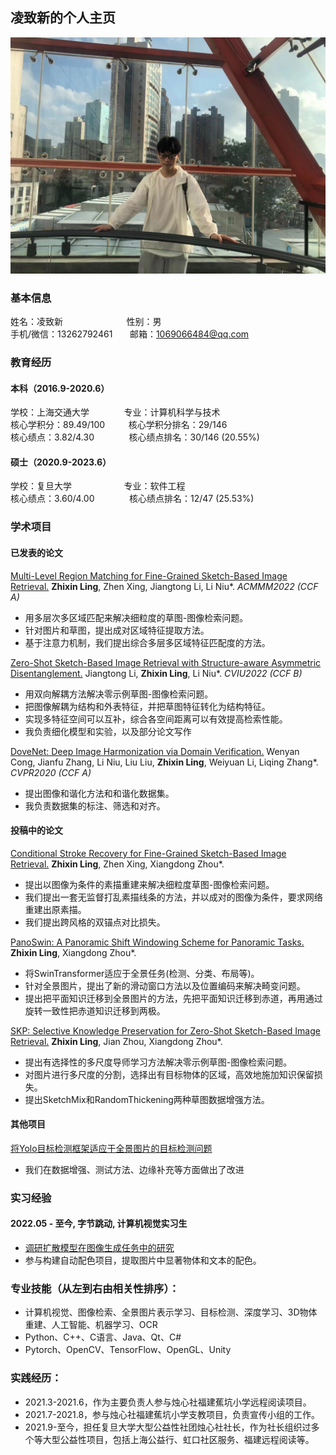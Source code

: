 ## 凌致新的个人主页
![个人相片](https://github.com/1069066484/1069066484.github.io/blob/main/onnet.jpg)
### 基本信息
姓名：凌致新 &emsp;  &emsp; &emsp; &emsp; &emsp; &nbsp;  性别：男 <br/>
手机/微信：13262792461  &nbsp; &nbsp; &nbsp;  邮箱：1069066484@qq.com

### 教育经历
#### 本科（2016.9-2020.6）
学校：上海交通大学   &emsp; &emsp;  &nbsp; &nbsp; 专业：计算机科学与技术 <br/>
核心学积分：89.49/100 &emsp; &nbsp; &nbsp; 核心学积分排名：29/146  <br/>
核心绩点：3.82/4.30  &emsp; &emsp; &nbsp; &nbsp; 核心绩点排名：30/146 (20.55%)

#### 硕士（2020.9-2023.6）
学校：复旦大学      &emsp; &emsp;  &emsp;   &emsp;  &nbsp;  专业：软件工程 <br/>
核心绩点：3.60/4.00   &emsp; &emsp; &nbsp; &nbsp;  核心绩点排名：12/47 (25.53%) 


### 学术项目
#### 已发表的论文
 [Multi-Level Region Matching for Fine-Grained Sketch-Based Image Retrieval.](https://github.com/1069066484/PeronalOpenFiles/blob/main/%E9%99%84%E4%BB%B61-ACMMM2022_Multi_Level_Region_Matching_for_Fine_Grained_Sketch_Based_Image_Retrieval.pdf) **Zhixin Ling**, Zhen Xing, Jiangtong Li, Li Niu\*. *ACMMM2022 (CCF A)*
 - 用多层次多区域匹配来解决细粒度的草图-图像检索问题。
 - 针对图片和草图，提出成对区域特征提取方法。
 - 基于注意力机制，我们提出综合多层多区域特征匹配度的方法。
 
 [Zero-Shot Sketch-Based Image Retrieval with Structure-aware Asymmetric Disentanglement.](https://github.com/1069066484/PeronalOpenFiles/blob/main/%E9%99%84%E4%BB%B62-CVIU2022_Zero_Shot_Sketch_Based_Image_Retrieval_with_Structure_aware_Asymmetric_Disentanglement.pdf) Jiangtong Li, **Zhixin Ling**, Li Niu\*. *CVIU2022 (CCF B)*
 - 用双向解耦方法解决零示例草图-图像检索问题。
 - 把图像解耦为结构和外表特征，并把草图特征转化为结构特征。
 - 实现多特征空间可以互补，综合各空间距离可以有效提高检索性能。
 - 我负责细化模型和实验，以及部分论文写作
 
[DoveNet: Deep Image Harmonization via Domain Verification.](https://github.com/1069066484/PeronalOpenFiles/blob/main/%E9%99%84%E4%BB%B63-CVPR2020_DoveNet_Deep_Image_Harmonization_via_Domain_Verification.pdf) Wenyan Cong, Jianfu Zhang, Li Niu, Liu Liu, **Zhixin Ling**, Weiyuan Li, Liqing Zhang\*. *CVPR2020 (CCF A)*
 - 提出图像和谐化方法和和谐化数据集。
 - 我负责数据集的标注、筛选和对齐。

#### 投稿中的论文
[Conditional Stroke Recovery for Fine-Grained Sketch-Based Image Retrieval.](https://github.com/1069066484/PeronalOpenFiles/blob/main/%E9%99%84%E4%BB%B64-Conditional_Stroke_Recovery_for_Fine_Grained_Sketch_Based_Image_Retrieval.pdf) **Zhixin Ling**, Zhen Xing, Xiangdong Zhou*.
 - 提出以图像为条件的素描重建来解决细粒度草图-图像检索问题。
 - 我们提出一套无监督打乱素描线条的方法，并以成对的图像为条件，要求网络重建出原素描。
 - 我们提出跨风格的双锚点对比损失。

[PanoSwin: A Panoramic Shift Windowing Scheme for Panoramic Tasks.](https://github.com/1069066484/PeronalOpenFiles/blob/main/%E9%99%84%E4%BB%B64-Conditional_Stroke_Recovery_for_Fine_Grained_Sketch_Based_Image_Retrieval.pdf) **Zhixin Ling**, Xiangdong Zhou*.
 - 将SwinTransformer适应于全景任务(检测、分类、布局等)。
 - 针对全景图片，提出了新的滑动窗口方法以及位置编码来解决畸变问题。
 - 提出把平面知识迁移到全景图片的方法，先把平面知识迁移到赤道，再用通过旋转一致性把赤道知识迁移到两极。

[SKP: Selective Knowledge Preservation for Zero-Shot Sketch-Based Image Retrieval.](https://github.com/1069066484/PeronalOpenFiles/blob/main/%E9%99%84%E4%BB%B66-Selective_Knowledge_Preservation_for_Zero_Shot_sketch_based_image_retrieval.pdf) **Zhixin Ling**, Jian Zhou, Xiangdong Zhou*.
 - 提出有选择性的多尺度导师学习方法解决零示例草图-图像检索问题。
 - 对图片进行多尺度的分割，选择出有目标物体的区域，高效地施加知识保留损失。
 - 提出SketchMix和RandomThickening两种草图数据增强方法。

#### 其他项目
[将Yolo目标检测框架适应于全景图片的目标检测问题](https://github.com/1069066484/PeronalOpenFiles/blob/main/%E9%99%84%E4%BB%B67-%E5%B0%86%E7%9B%AE%E6%A0%87%E6%A3%80%E6%B5%8B%E6%A1%86%E6%9E%B6%E9%80%82%E5%BA%94%E4%BA%8E%E5%85%A8%E6%99%AF%E5%9B%BE%E7%89%87%E7%9A%84%E7%9B%AE%E6%A0%87%E6%A3%80%E6%B5%8B%E9%97%AE%E9%A2%98.pptx)
 - 我们在数据增强、测试方法、边缘补充等方面做出了改进


### 实习经验
#### 2022.05 - 至今, 字节跳动, 计算机视觉实习生
 - [调研扩散模型在图像生成任务中的研究](https://github.com/1069066484/PeronalOpenFiles/blob/main/%E9%99%84%E4%BB%B68-A_Simple_Survey_on_Diffusion_Models_for_Image_Synthesis_Since_2020.pdf)
 - 参与构建自动配色项目，提取图片中显著物体和文本的配色。

### 专业技能（从左到右由相关性排序）：
 - 计算机视觉、图像检索、全景图片表示学习、目标检测、深度学习、3D物体重建、人工智能、机器学习、OCR
 - Python、C++、C语言、Java、Qt、C#
 - Pytorch、OpenCV、TensorFlow、OpenGL、Unity


### 实践经历：
 - 2021.3-2021.6，作为主要负责人参与烛心社福建蕉坑小学远程阅读项目。
 - 2021.7-2021.8，参与烛心社福建蕉坑小学支教项目，负责宣传小组的工作。
 - 2021.9-至今，担任复旦大学大型公益性社团烛心社社长，作为社长组织过多个等大型公益性项目，包括上海公益行、虹口社区服务、福建远程阅读等。
